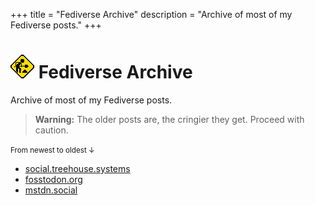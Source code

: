 +++
title = "Fediverse Archive"
description = "Archive of most of my Fediverse posts."
+++

# <img class="transparent no-hover" style="display: inline; margin: 0;" src="under-construction.gif" /> Fediverse Archive

Archive of most of my Fediverse posts.

> **Warning:** The older posts are, the cringier they get. Proceed with caution.

<small>From newest to oldest ↓ </small>

- [social.treehouse.systems](./social.treehouse.systems)
- [fosstodon.org](./fosstodon.org)
- [mstdn.social](./mstdn.social)
